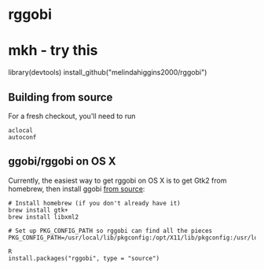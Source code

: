 # rggobi

# mkh - try this
library(devtools)
install_github("melindahiggins2000/rggobi")

## Building from source

For a fresh checkout, you'll need to run

```
aclocal
autoconf
```

## ggobi/rggobi on OS X

Currently, the easiest way to get rggobi on OS X is to get Gtk2 from homebrew, then install ggobi [from source](https://github.com/ggobi/ggobi):

```
# Install homebrew (if you don't already have it)
brew install gtk+
brew install libxml2

# Set up PKG_CONFIG_PATH so rggobi can find all the pieces
PKG_CONFIG_PATH=/usr/local/lib/pkgconfig:/opt/X11/lib/pkgconfig:/usr/local/opt/libxml2/lib/pkgconfig

R
install.packages("rggobi", type = "source")
```
